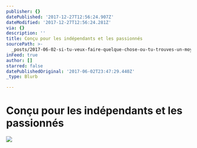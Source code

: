 ```yaml
---
publisher: {}
datePublished: '2017-12-27T12:56:24.907Z'
dateModified: '2017-12-27T12:56:24.281Z'
via: {}
description: ''
title: Conçu pour les indépendants et les passionnés
sourcePath: >-
  _posts/2017-06-02-si-tu-veux-faire-quelque-chose-ou-tu-trouves-un-moyen-ou-tu.md
inFeed: true
author: []
starred: false
datePublishedOriginal: '2017-06-02T23:47:29.440Z'
_type: Blurb

---
```

# Conçu pour les indépendants et les passionnés
![](https://s3-us-west-2.amazonaws.com/the-grid-img/p/ed874b8f43f01ad8bdaaa06c4d42c20cff8bf11f.png)